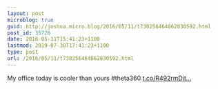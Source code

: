 ```yaml
---
layout: post
microblog: true
guid: http://joshua.micro.blog/2016/05/11/t730256464862830592.html
post_id: 35726
date: 2016-05-11T15:41:23+1100
lastmod: 2019-07-30T17:41:23+1100
type: post
url: /2016/05/11/t730256464862830592.html
---
```

My office today is cooler than yours #theta360 [t.co/R492rmDjt...](https://t.co/R492rmDjtp)
